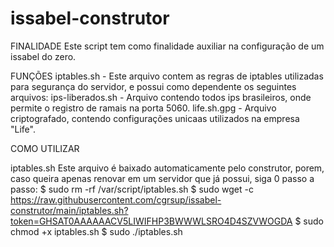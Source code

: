 # issabel-construtor
FINALIDADE
  Este script tem como finalidade auxiliar na configuração de um issabel do zero.

FUNÇÕES
  iptables.sh - Este arquivo contem as regras de iptables utilizadas para segurança do servidor, e possui como dependente os seguintes arquivos: 
    ips-liberados.sh - Arquivo contendo todos ips brasileiros, onde permite o registro de ramais na porta 5060.
    life.sh.gpg - Arquivo criptografado, contendo configurações unicaas utilizados na empresa "Life".

COMO UTILIZAR

  iptables.sh
    Este arquivo é baixado automaticamente pelo construtor, porem, caso queira apenas renovar em um servidor que já possui, siga 0 passo a passo: 
    $ sudo rm -rf /var/script/iptables.sh
    $ sudo wget -c https://raw.githubusercontent.com/cgrsup/issabel-construtor/main/iptables.sh?token=GHSAT0AAAAAACV5LIWIFHP3BWWWLSRO4D4SZVWOGDA
    $ sudo chmod +x iptables.sh
    $ sudo ./iptables.sh
